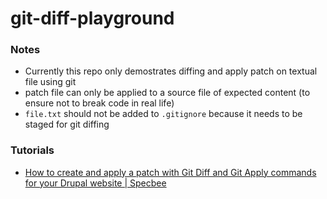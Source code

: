 git-diff-playground
===================
### Notes
- Currently this repo only demostrates diffing and apply patch on textual file using git
- patch file can only be applied to a source file of expected content (to ensure not to break code in real life)
- `file.txt` should not be added to `.gitignore` because it needs to be staged for git diffing

### Tutorials
- [How to create and apply a patch with Git Diff and Git Apply commands for your Drupal website | Specbee](https://www.specbee.com/blogs/how-create-and-apply-patch-git-diff-and-git-apply-commands-your-drupal-website)